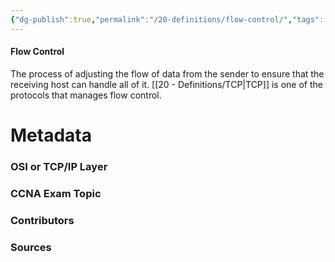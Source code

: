 ```yaml
---
{"dg-publish":true,"permalink":"/20-definitions/flow-control/","tags":["defs_ccna"]}
---
```


#### Flow Control
The process of adjusting the flow of data from the sender to ensure that the receiving host can handle all of it. [[20 - Definitions/TCP\|TCP]] is one of the protocols that manages flow control.

# Metadata
### OSI or TCP/IP Layer

### CCNA Exam Topic

### Contributors

### Sources


